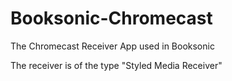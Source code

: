 # Booksonic-Chromecast
The Chromecast Receiver App used in Booksonic

The receiver is of the type "Styled Media Receiver"